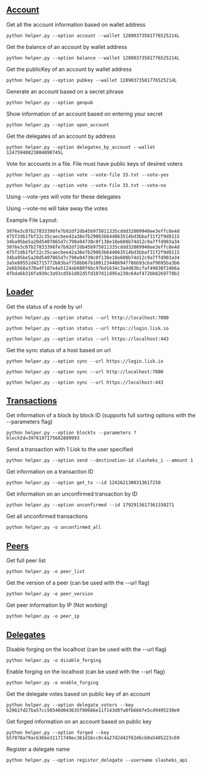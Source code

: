 ## [Account](Account.md)

Get all the account information based on wallet address

`python helper.py --option account --wallet 12890373581776525214L`



Get the balance of an account by wallet address

`python helper.py --option balance --wallet 12890373581776525214L`      



Get the publicKey of an account by wallet address

`python helper.py --option pubkey --wallet 12890373581776525214L`     



Generate an account based on a secret phrase

`python helper.py --option genpub`



Show information of an account based on entering your secret

`python helper.py --option open_account`



Get the delegates of an account by address

`python helper.py --option delegates_by_account --wallet 12475940823804898745L`

Vote for accounts in a file. File must have public keys of desired voters


`python helper.py --option vote --vote-file 33.txt --vote-yes`

`python helper.py --option vote --vote-file 33.txt --vote-no`


Using --vote-yes will vote for these delegates

Using --vote-no will take away the votes

Example File Layout:

```
3076e3c07b27833398fe7b92df2db45b975011335cddd32009940ee3effc8e4d
475f2db1fbf22c35caecbee42a38e7b29063b644063514bd3bbaf31f2f9d8115
34ba95be5a20d5407865d7c790a94730c0f138e18e608b74d12c9a7ffd903a34
3076e3c07b27833398fe7b92df2db45b975011335cddd32009940ee3effc8e4d
475f2db1fbf22c35caecbee42a38e7b29063b644063514bd3bbaf31f2f9d8115
34ba95be5a20d5407865d7c790a94730c0f138e18e608b74d12c9a7ffd903a34
3a5e89551d42715772b83baf758bb67b1001234486947786b93cbaf9695ba3b6
2e6b568a370a4f107e4a5124ab680f6bc97bd1634c3a4d83bcfaf49830f24b6a
4fbda6b316fa930c3a93cd5b1d82d5fd107d11d95a238c64af472bb8269778b2
```



## [Loader](Loader.md)

Get the status of a node by url

`python helper.py --option status --url http://localhost:7000`

`python helper.py --option status --url https://login.lisk.io`

`python helper.py --option status --url https://localhost:443`



Get the sync status of a host based on url

`python helper.py --option sync --url https://login.lisk.io`            

`python helper.py --option sync --url http://localhost:7000`

`python helper.py --option sync --url https://localhost:443`



## [Transactions](Transactions.md)

Get information of a block by block ID (supports full sorting options with the --parameters flag)

`python helper.py --option blocktx --parameters ?blockId=3978197175682889993`



Send a transaction with 1 Lisk to the user specified

`python helper.py --option send --destination-id slasheks_i --amount 1`



Get information on a transaction ID

`python helper.py --option get_tx --id 1242621300313617250`



Get information on an unconfirmed transaction by ID

`python helper.py --option unconfirmed --id 1792913617361330271`



Get all unconfirmed transactions

`python helper.py -o unconfirmed_all`



## [Peers](Peers.md)

Get full peer list

`python helper.py -o peer_list`



Get the version of a peer (can be used with the --url flag)

`python helper.py -o peer_version`



Get peer information by IP (Not working)

`python helper.py -o peer_ip`



## [Delegates](Delegates.md)

Disable forging on the localhost (can be used with the --url flag)

`python helper.py -o disable_forging`



Enable forging on the localhost (can be used with the --url flag)

`python helper.py -o enable_forging`



Get the delegate votes based on public key of an account

`python helper.py --option delegate_voters --key b2961fd27ba57cc50540d043635f80666e11f143d8fa0fb666fe5cd9495230e9`



Get forged information on an account based on public key

`python helper.py --option forged --key b57878a79acb36be31171749ec361d16cc0c4a27d2d42f62d6cb0a5405223c69`



Register a delegate name

`python helper.py --option register_delegate --username slasheks_api`

